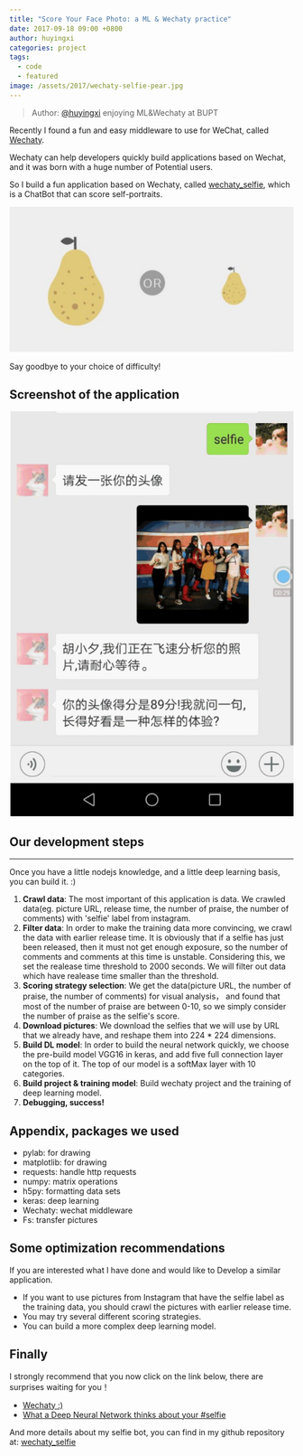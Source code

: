 ```yaml
---
title: "Score Your Face Photo: a ML & Wechaty practice"
date: 2017-09-18 09:00 +0800
author: huyingxi
categories: project
tags:
  - code
  - featured
image: /assets/2017/wechaty-selfie-pear.jpg
---
```


> Author: [@huyingxi](https://github.com/huyingxi/wechaty_selfie) enjoying ML&Wechaty at BUPT

Recently I found a fun and easy middleware to use for WeChat, called [Wechaty](https://github.com/wechaty/wechaty).

Wechaty can help developers quickly build applications based on Wechat, and it was born with a huge number of Potential users.

So I build a fun application based on Wechaty, called [wechaty_selfie](https://github.com/huyingxi/wechaty_selfie), which is a ChatBot that can score self-portraits.

![selfie pear](/assets/2017/wechaty-selfie-pear.jpg)

Say goodbye to your choice of difficulty!

<!--more-->

## Screenshot of the application

![selfie demo](/assets/2017/wechaty-selfie-demo-screenshoot.jpg)

## Our development steps

-----

Once you have a little nodejs knowledge, and a little deep learning basis, you can build it. :)

1. **Crawl data**: The most important of this application is data. We crawled data(eg. picture URL, release time, the number of praise, the number of comments)  with 'selfie' label from instagram.
1. **Filter data**: In order to make the training data more convincing, we crawl the data with earlier release time. It is obviously that if a selfie has just been released, then it must not get enough exposure, so the number of comments and comments at this time is unstable. Considering this, we set the realease time threshold to 2000 seconds. We will filter out data which have realease time smaller than the threshold.
1. **Scoring strategy selection**: We get the data(picture URL, the number of praise, the number of comments) for visual analysis， and found that most of the number of praise are between 0-10, so we simply consider the number of praise as the selfie's score.
1. **Download  pictures**: We download the selfies that we will use by URL that we already have, and reshape them into 224 * 224 dimensions.
1. **Build DL model**: In order to build the neural network quickly, we choose the pre-build model VGG16 in keras, and add five full connection layer on the top of it. The top of our model is a softMax layer with 10 categories.
1. **Build project & training model**: Build wechaty project and the training of deep learning model.
1. **Debugging, success!**

## Appendix, packages we used

* pylab: for drawing
* matplotlib: for drawing
* requests: handle http requests
* numpy: matrix operations
* h5py: formatting data sets
* keras: deep learning
* Wechaty: wechat middleware
* Fs: transfer pictures

## Some optimization recommendations

If you are interested what I have done and would like to Develop a similar application.

* If you want to use pictures from Instagram that have the selfie label as the training data, you should crawl the pictures with earlier release time.
* You may try several different scoring strategies.
* You can build a more complex deep learning model.

## Finally

I strongly recommend that you now click on the link below, there are surprises waiting for you！

* [Wechaty :)](https://github.com/wechaty/wechaty)
* [What a Deep Neural Network thinks about your #selfie](https://karpathy.github.io/2015/10/25/selfie/)

And more details about my selfie bot, you can find in my github repository at: [wechaty_selfie](https://github.com/huyingxi/wechaty_selfie)
